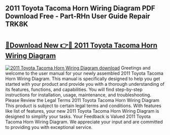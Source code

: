 ## 2011 Toyota Tacoma Horn Wiring Diagram PDF Download Free - Part-RHn User Guide Repair TRK8K

# <h2><a href="http://dfs2orb.blite.top/?on=2011+Toyota+Tacoma+Horn+Wiring+Diagram">🔗Download New 👉🔴 2011 Toyota Tacoma Horn Wiring Diagram</a></h2>

[![2011 Toyota Tacoma Horn Wiring Diagram download](https://i.imgur.com/lujVjoI.png)](http://dfs2orb.blite.top/?on=2011+Toyota+Tacoma+Horn+Wiring+Diagram)
Greetings and welcome to the user manual for your newly assembled 2011 Toyota Tacoma Horn Wiring Diagram. This manual is specifically designed to help you get started with your product and provide you with a thorough understanding of its features, functions, and capabilities. You will find step-by-step instructions for installation, usage, maintenance, and troubleshooting. Please Review the Legal Terms 2011 Toyota Tacoma Horn Wiring Diagram This product is subject to certain legal terms and conditions. With features like list of features, your new 2011 Toyota Tacoma Horn Wiring Diagram is designed to simplify your tasks. Your Feedback is Valued 2011 Toyota Tacoma Horn Wiring Diagram. We appreciate your input and are committed to providing you with exceptional service.
